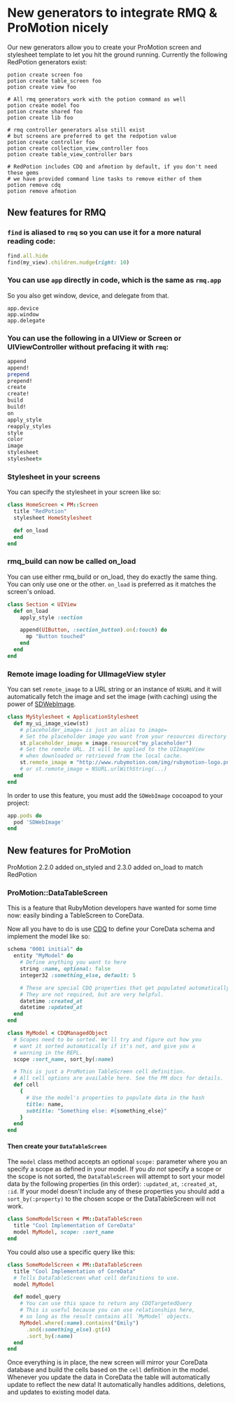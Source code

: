 # New generators to integrate RMQ & ProMotion nicely

Our new generators allow you to create your ProMotion screen and stylesheet template to let you hit the ground running.  Currently the following RedPotion generators exist:

```
potion create screen foo
potion create table_screen foo
potion create view foo

# All rmq generators work with the potion command as well
potion create model foo
potion create shared foo
potion create lib foo

# rmq controller generators also still exist
# but screens are preferred to get the redpotion value
potion create controller foo
potion create collection_view_controller foos
potion create table_view_controller bars

# RedPotion includes CDQ and afmotion by default, if you don't need these gems
# we have provided command line tasks to remove either of them
potion remove cdq
potion remove afmotion
```

## New features for RMQ

### `find` is aliased to `rmq` so you can use it for a more natural reading code:

```ruby
find.all.hide
find(my_view).children.nudge(right: 10)
```

### You can use `app` directly in code, which is the same as `rmq.app`

So you also get window, device, and delegate from that.

```
app.device
app.window
app.delegate
```

### You can use the following in a UIView or Screen or UIViewController without prefacing it with `rmq`:

```ruby
append
append!
prepend
prepend!
create
create!
build
build!
on
apply_style
reapply_styles
style
color
image
stylesheet
stylesheet=
```

### Stylesheet in your screens

You can specify the stylesheet in your screen like so:

```ruby
class HomeScreen < PM::Screen
  title "RedPotion"
  stylesheet HomeStylesheet

  def on_load
  end
end
```

### rmq_build can now be called on_load

You can use either rmq_build or on_load, they do exactly the same thing. You can only use one or the other. `on_load` is preferred as it matches the screen's onload.

```ruby
class Section < UIView
  def on_load
    apply_style :section

    append(UIButton, :section_button).on(:touch) do
      mp "Button touched"
    end
  end
end
```

### Remote image loading for UIImageView styler

You can set `remote_image` to a URL string or an instance of `NSURL` and it will automatically fetch the image and set the image (with caching) using the power of [SDWebImage](https://github.com/rs/SDWebImage).

```ruby
class MyStylesheet < ApplicationStylesheet
  def my_ui_image_view(st)
    # placeholder_image= is just an alias to image=
    # Set the placeholder image you want from your resources directory
    st.placeholder_image = image.resource("my_placeholder")
    # Set the remote URL. It will be applied to the UIImageView
    # when downloaded or retrieved from the local cache.
    st.remote_image = "http://www.rubymotion.com/img/rubymotion-logo.png"
    # or st.remote_image = NSURL.urlWithString(...)
  end
end
```

In order to use this feature, you must add the `SDWebImage` cocoapod to your project:

```ruby
app.pods do
  pod 'SDWebImage'
end
```

## New features for ProMotion

ProMotion 2.2.0 added on_styled and 2.3.0 added on_load to match RedPotion

### ProMotion::DataTableScreen

This is a feature that RubyMotion developers have wanted for some time now: easily binding a TableScreen to CoreData.

Now all you have to do is use [CDQ](https://github.com/infinitered/cdq) to define your CoreData schema and implement the model like so:

```ruby
schema "0001 initial" do
  entity "MyModel" do
    # Define anything you want to here
    string :name, optional: false
    integer32 :something_else, default: 5

    # These are special CDQ properties that get populated automatically.
    # They are not required, but are very helpful.
    datetime :created_at
    datetime :updated_at
  end
end
```

```ruby
class MyModel < CDQManagedObject
  # Scopes need to be sorted. We'll try and figure out how you
  # want it sorted automatically if it's not, and give you a
  # warning in the REPL.
  scope :sort_name, sort_by(:name)

  # This is just a ProMotion TableScreen cell definition.
  # All cell options are available here. See the PM docs for details.
  def cell
    {
      # Use the model's properties to populate data in the hash
      title: name,
      subtitle: "Something else: #{something_else}"
    }
  end
end
```

#### Then create your `DataTableScreen`

The `model` class method accepts an optional `scope:` parameter where you an specify a scope as defined in your model. If you _do not_ specify a scope or the scope is not sorted, the `DataTableScreen` will attempt to sort your model data by the following properties (in this order): `:updated_at`, `:created_at`, `:id`.  If your model doesn't include any of these properties you should add a `sort_by(:property)` to the chosen scope or the DataTableScreen will not work.

```ruby
class SomeModelScreen < PM::DataTableScreen
  title "Cool Implementation of CoreData"
  model MyModel, scope: :sort_name
end
```

You could also use a specific query like this:

```ruby
class SomeModelScreen < PM::DataTableScreen
  title "Cool Implementation of CoreData"
  # Tells DataTableScreen what cell definitions to use.
  model MyModel

  def model_query
    # You can use this space to return any CDQTargetedQuery
    # This is useful because you can use relationships here,
    # so long as the result contains all `MyModel` objects.
    MyModel.where(:name).contains("Emily")
      .and(:something_else).gt(4)
      .sort_by(:name)
  end
end
```

Once everything is in place, the new screen will mirror your CoreData database and build the cells based on the `cell` definition in the model. Whenever you update the data in CoreData the table will automatically update to reflect the new data! It automatically handles additions, deletions, and updates to existing model data.
